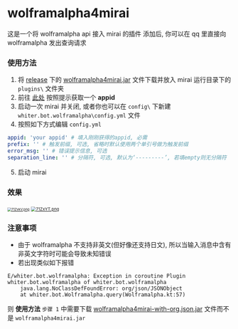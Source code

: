 # wolframalpha4mirai

这是一个将 wolframalpha api 接入 mirai 的插件
添加后, 你可以在 qq 里直接向 wolframalpha 发出查询请求

### 使用方法
1. 将 [release](https://github.com/whiterasbk/wolframalpha4mirai/releases/tag/1.2) 下的 [wolframalpha4mirai.jar](https://github.com/whiterasbk/wolframalpha4mirai/releases/download/1.2/wolframalpha.jar) 文件下载并放入 mirai 运行目录下的 `plugins\` 文件夹
2. 前往 [此处](https://developer.wolframalpha.com/portal/myapps/index.html) 按照提示获取一个 **appid**
3. 启动一次 mirai 并关闭, 或者你也可以在 `config\` 下新建 `whiter.bot.wolframalpha\config.yml` 文件
4. 按照如下方式编辑 `config.yml`
```yaml
appid: 'your appid' # 填入刚刚获得的appid, 必需
prefix: '' # 触发前缀, 可选, 省略时默认使用两个单引号做为触发前缀
error_msg: '' # 错误提示信息, 可选
separation_line: '' # 分隔符, 可选, 默认为‘---------’, 若填empty则无分隔符
```
5. 启动 mirai

### 效果

 [<img src="https://s4.ax1x.com/2022/01/14/71ZvkV.png" alt="71ZvkV.png" style="zoom: 54%;" />](https://imgtu.com/i/71ZvkV) [<img src="https://s4.ax1x.com/2022/01/14/71ZxYT.png" alt="71ZxYT.png" style="zoom: 67%;" />](https://imgtu.com/i/71ZxYT)

### 注意事项
 * 由于 wolframalpha 不支持非英文(但好像还支持日文), 所以当输入消息中含有非英文字符时可能会导致未知错误
 * 若出现类似如下报错
```text
E/whiter.bot.wolframalpha: Exception in coroutine Plugin whiter.bot.wolframalpha of whiter.bot.wolframalpha
    java.lang.NoClassDefFoundError: org/json/JSONObject
    at whiter.bot.Wolframalpha.query(Wolframalpha.kt:57)
```
 则 **使用方法** `步骤 1` 中需要下载 [wolframalpha4mirai-with-org.json.jar](https://github.com/whiterasbk/wolframalpha4mirai/releases/download/1.2/wolframalpha4mirai-with-org.json.jar) 文件而不是 `wolframalpha4mirai.jar`
